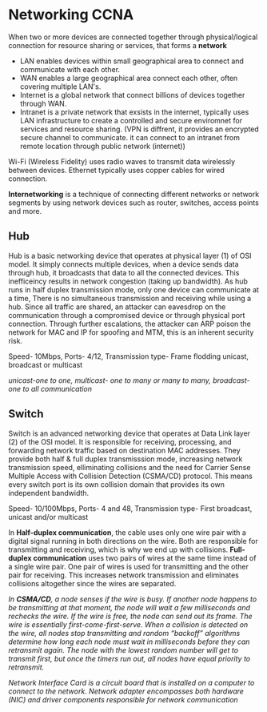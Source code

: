 # Networking CCNA

When two or more devices are connected together through physical/logical connection for resource sharing or services, that forms a **network**

- LAN enables devices within small geographical area to connect and communicate with each other. 
- WAN enables a large geographical area connect each other, often covering multiple LAN's.
- Internet is a global network that connect billions of devices together through WAN.
- Intranet is a private network that exsists in the internet, typically uses LAN infrastructure to create a controlled and secure enviromnet for services and resource sharing. (VPN is diffrent, it provides an encrypted secure channel to communicate. it can connect to an intranet from remote location through public network (internet))

Wi-Fi (Wireless Fidelity) uses radio waves to transmit data wirelessly between devices.
Ethernet typically uses copper cables for wired connection. 

**Internetworking** is a technique of connecting different networks or network segments by using network devices such as router, switches, access points and more.

## Hub
Hub is a basic networking device that operates at physical layer (1) of OSI model. It simply connects multiple devices, when a device sends data through hub, it broadcasts that data to all the connected devices. This inefficeincy results in network congestion (taking up bandwidth). As hub runs in half duplex transmission mode, only one device can communicate at a time, There is no simultaneous transmission and receiving while using a hub. Since all traffic are shared, an attacker can eavesdrop on the communication through a compromised device or through physical port connection. Through further escalations, the attacker can ARP poison the network for MAC and IP for spoofing and MTM, this is an inherent security risk. 

Speed- 10Mbps, Ports- 4/12,  Transmission type- Frame flodding unicast, broadcast or multicast

_unicast-one to one, multicast- one to many or many to many, broadcast- one to all communication_

## Switch
Switch is an advanced networking device that operates at Data Link layer (2) of the OSI model. It is responsible for receiving, processing, and forwarding network traffic based on destination MAC addresses. They provide both half & full duplex transmisssion mode, increasing network transmission speed, elliminating collisions and the need for Carrier Sense Multiple Access with Collision Detection (CSMA/CD) protocol. This means every switch port is its own collision domain that provides its own independent bandwidth.

Speed- 10/100Mbps, Ports- 4 and 48,  Transmission type- First broadcast, unicast and/or multicast



In **Half-duplex communication**, the cable uses only one wire pair with a digital signal running in both directions on the wire. Both are responsible for transmitting and receiving, which is why we end up with collisions. **Full-duplex communication** uses two pairs of wires at the same time instead of a single wire pair. One pair of wires is used for transmitting and the other pair for receiving. This increases network transmission and eliminates collisions altogether since the wires are separated.

*In **CSMA/CD**, a node senses if the wire is busy. If another node happens to be transmitting at that moment, the node will wait a few milliseconds and rechecks the wire. If the wire is free, the node can send out its frame. The wire is essentially first-come-first-serve. When a collision is detected on the wire, all nodes stop transmitting and random “backoff” algorithms determine how long each node must wait in milliseconds before they can retransmit again. The node with the lowest random number will get to transmit first, but once the timers run out, all nodes have equal priority to retransmit.*

*Network Interface Card is a circuit board that is installed on a computer to connect to the network. Network adapter encompasses both hardware (NIC) and driver components responsible for network communication*



